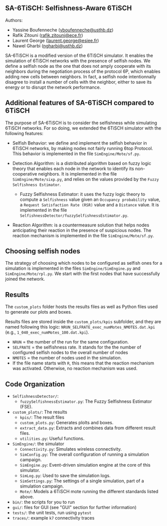 ## SA-6TiSCH: Selfishness-Aware 6TiSCH

Authors:

* Yassine Boufenneche (yboufenneche@usthb.dz)
* Rafik Zitouni (rafik.zitouni@ece.fr)
* Laurent George (laurent.george@esiee.fr)
* Nawel Gharbi (ngharbi@usthb.dz)

SA-6TiSCH is a modified version of the 6TiSCH simulator. It enables the simulation of 6TiSCH networks with the presence of selfish nodes. We define a selfish node as the one that does not amply cooperate with its neighbors during the negotiation process of the protocol 6P, which enables adding new cells between neighbors. In fact, a selfish node intentionnally disagree to install a number of cells with the neighbor, either to save its energy or to disrupt the network performance.

## Additional features of SA-6TiSCH compared to 6TiSCH

The purpose of SA-6TiSCH is to consider the selfishness while simulating 6TiSCH networks. For so doing, we extended the 6TiSCH simulator with the following features:

* Selfish Behavior: we define and implement the selfish behavior in 6TiSCH networks, by making nodes not fairly running 6top Protocol. This behavior is implemented in the file `SimEngine/Mote/sf.py`.

* Detection Algorithm: is a distributed algorithm based on fuzzy logic theory that enables each node in the network to identify its non-cooperative neighbors. It is implemented in the file `SimEngine/Mote/sixp.py`, and relies on the values provided by the `Fuzzy Selfishness Estimator`.
    
    * Fuzzy Selfishness Estimator: it uses the fuzzy logic theory to compute a `Selfishness` value given an `Occupancy probability` value, a `Request Satisfaction Rate (RSR)` value and a `Distance` value. It is implemented in the file `SelfishnessDetector/fuzzySelfishnessEstimator.py`.
       
* Reaction Algorithm:  is a countermeasure solution that helps nodes anticipating their reaction in the presence of suspicious nodes. The reaction mechanism is implemented in the file `SimEngine/Mote/sf.py`.

## Choosing selfish nodes

The strategy of choosing which nodes to be configured as selfish ones for a simulation is implemented in the files `SimEngine/SimEngine.py` and `SimEngine/Mote/rpl.py`. We start with the first nodes that have successfully joined the network.

## Results

The `custom_plots` folder hosts the results files as well as Python files used to generate our plots and boxes.

Results files are stored inside the `custom_plots/kpis` subfolder, and they are named following this logic: `NRUN_SELFRATE_exec_numMotes_NMOTES.dat.kpi` (e.g., `1_040_exec_numMotes_100.dat.kpi`).

* `NRUN` = the number of the run for the same configuration.
* `SELFRATE` = the selfishness rate. It stands for the the number of configured selfish nodes to the overall number of nodes
* `NMOTES` = the number of nodes used in the simulation.
* If the file name starts with `R`, this means that the reaction mechanism was activated. Otherwise, no reaction mechanism was used.

## Code Organization

* `SelfishnessDetector/`:
    * `fuzzySelfishnessEstimator.py`: The Fuzzy Selfishness Estimator (FSE).
* `custom_plots/`: The results
    * `kpis/`: The result files
    * `custom_plots.py`: Generates plolts and boxes.
    * `extract_data.py`: Extracts and combines data from different result files.
    * `utilities.py`: Useful functions.
* `SimEngine/`: the simulator
    * `Connectivity.py`: Simulates wireless connectivity.
    * `SimConfig.py`: The overall configuration of running a simulation campaign.
    * `SimEngine.py`: Event-driven simulation engine at the core of this simulator.
    * `SimLog.py`: Used to save the simulation logs.
    * `SimSettings.py`: The settings of a single simulation, part of a simulation campaign.
    * `Mote/`: Models a 6TiSCH mote running the different standards listed above.
* `bin/`: the scripts for you to run
* `gui/`: files for GUI (see "GUI" section for further information)
* `tests/`: the unit tests, run using `pytest`
* `traces/`: example `k7` connectivity traces
